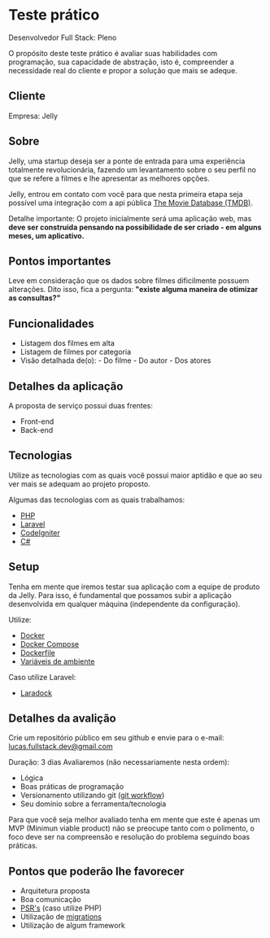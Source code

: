 
# Teste prático

Desenvolvedor Full Stack: Pleno

O propósito deste teste prático é avaliar suas habilidades com programação, sua capacidade de abstração, isto é, compreender a necessidade real do cliente e propor a solução que mais se adeque.

## Cliente

Empresa: Jelly


## Sobre

Jelly, uma startup deseja ser a ponte de entrada para uma experiência totalmente revolucionária, fazendo um levantamento sobre o seu perfil no que se refere a filmes e lhe apresentar as melhores opções.

Jelly, entrou em contato com você para que nesta primeira etapa seja possível  uma integração com a api pública [The Movie Database (TMDB)](https://www.themoviedb.org/documentation/api). 

Detalhe importante: O projeto inicialmente será uma aplicação web, mas **deve ser construida pensando na possibilidade de ser criado - em alguns meses, um aplicativo.**

## Pontos importantes

Leve em consideração que os dados sobre filmes dificilmente possuem alterações. Dito isso, fica a pergunta: **"existe alguma maneira de otimizar as consultas?"**

## Funcionalidades
- Listagem dos filmes em alta
- Listagem de filmes por categoria
- Visão detalhada de(o):
		- Do filme
		- Do autor
		- Dos atores

## Detalhes da aplicação

A proposta de serviço possui duas frentes:
- Front-end
- Back-end

## Tecnologias

Utilize as tecnologias com as quais você possui maior aptidão e que ao seu ver mais se adequam ao projeto proposto.

Algumas das tecnologias com as quais trabalhamos:
- [PHP](https://www.php.net/)
- [Laravel](https://laravel.com/)
- [CodeIgniter](https://codeigniter.com/)
- [C#](https://docs.microsoft.com/pt-br/dotnet/csharp/)

## Setup

Tenha em mente que iremos testar sua aplicação com a equipe de produto da Jelly. Para isso, é fundamental que possamos subir a aplicação desenvolvida em qualquer máquina (independente da configuração).

Utilize:
- [Docker](https://www.docker.com/)
- [Docker Compose](https://docs.docker.com/compose/)
- [Dockerfile](https://docs.docker.com/engine/reference/builder/#:~:text=A%20Dockerfile%20is%20a%20text,can%20use%20in%20a%20Dockerfile%20.)
- [Variáveis de ambiente](https://www.botecodigital.dev.br/php/variaveis-de-ambiente-env-no-php/)

Caso utilize Laravel:
- [Laradock](https://laradock.io/)


## Detalhes da avalição

Crie um repositório público em seu github e envie para o e-mail: lucas.fullstack.dev@gmail.com

Duração: 3 dias
Avaliaremos (não necessariamente nesta ordem):

- Lógica
- Boas práticas de programação
- Versionamento utilizando git ([git workflow](https://pingback.com/desenvbr/git-workflow-o-que-e-e-seus-principais-tipos))
- Seu domínio sobre a ferramenta/tecnologia

Para que você seja melhor avaliado tenha em mente que este é apenas um MVP (Minimun viable product) não se preocupe tanto com o polimento, o foco deve ser na compreensão e resolução do problema seguindo boas práticas.

## Pontos que poderão lhe favorecer

- Arquitetura proposta
- Boa comunicação
- [PSR's](https://www.php-fig.org/psr/) (caso utilize PHP)
- Utilização de [migrations](https://medium.com/@joelrodrigues/o-que-s%C3%A3o-database-migrations-f817448870a2)
- Utilização de algum framework







